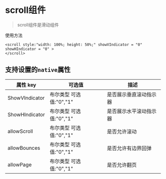 # scroll组件

> scroll组件是滑动组件

使用方法

```
<scroll style:"width: 100%; height: 50%;" showVIndicator = "0" showHIndicator = "0" >
</scroll>
```

## 支持设置的`native`属性

| 属性 key       | 可选值   | 描述                   |
| -------------- | -------- | ---------------------- |
| ShowVIndicator | 布尔类型 可选值:"0","1"| 是否展示垂直滚动指示器 |
| ShowHIndicator | 布尔类型 可选值:"0","1"| 是否展示水平滚动指示器 |
| allowScroll    | 布尔类型 可选值:"0","1"| 是否允许滚动           |
| allowBounces   | 布尔类型 可选值:"0","1"| 是否允许有边界回弹     |
| allowPage      | 布尔类型 可选值:"0","1"| 是否允许翻页           |

